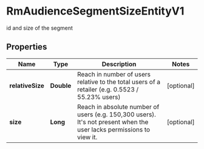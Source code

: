 

# RmAudienceSegmentSizeEntityV1

id and size of the segment

## Properties

| Name | Type | Description | Notes |
|------------ | ------------- | ------------- | -------------|
|**relativeSize** | **Double** | Reach in number of users relative to the total users of a retailer (e.g. 0.5523 / 55.23% users) |  [optional] |
|**size** | **Long** | Reach in absolute number of users (e.g. 150,300 users). It&#39;s not present when the user lacks permissions  to view it. |  [optional] |



